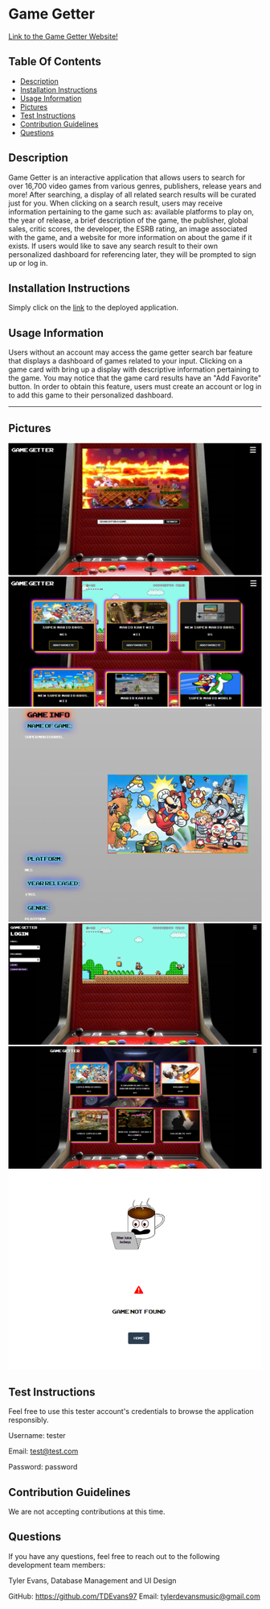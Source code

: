 # Game Getter
  [Link to the Game Getter Website!](https://game-getter-project-2.herokuapp.com/)
  ## Table Of Contents
  + [Description](#description)
  + [Installation Instructions](#installation-instructions)
  + [Usage Information](#usage-information)
  + [Pictures](#pictures)
  + [Test Instructions](#test-instructions)
  + [Contribution Guidelines](#contribution-guidelines)
  + [Questions](#questions)
  ## Description
  Game Getter is an interactive application that allows users to search for over 16,700 video games from various genres, publishers, release years and more! After searching, a display of all related search results will be curated just for you. When clicking on a search result, users may receive information pertaining to the game such as: available platforms to play on, the year of release, a brief description of the game, the publisher, global sales, critic scores, the developer, the ESRB rating, an image associated with the game, and a website for more information on about the game if it exists. If users would like to save any search result to their own personalized dashboard for referencing later, they will be prompted to sign up or log in.

  ## Installation Instructions
  Simply click on the [link](https://game-getter-project-2.herokuapp.com/) to the deployed application.
  
  ## Usage Information
  Users without an account may access the game getter search bar feature that displays a dashboard of games related to your input. Clicking on a game card with bring up a display with descriptive information pertaining to the game. You may notice that the game card results have an "Add Favorite" button. In order to obtain this feature, users must create an account or log in to add this game to their personalized dashboard. 

  ---

  ## Pictures
  ![HomePage Screenshot](./public/assets/images/homepage-screenshot.png)
  ![Search Result Screenshot](./public/assets/images/search-result-screenshot.png)
  ![Game Description Screenshot](./public/assets/images/game-description-screenshot.png)
  ![Login Screenshot](./public/assets/images/login-screenshot.png)
  ![My Dashboard Screenshot](./public/assets/images/my-dashboard-screenshot.png)
  ![Game Not Found Screenshot](./public/assets/images/game-not-found-screenshot.png)
  ## Test Instructions
  Feel free to use this tester account's credentials to browse the application responsibly. 

  Username: tester

  Email: test@test.com

  Password: password
  ## Contribution Guidelines
  We are not accepting contributions at this time. 
  
  ## Questions
  If you have any questions, feel free to reach out to the following development team members:

  Tyler Evans, Database Management and UI Design

  GitHub: https://github.com/TDEvans97   Email: tylerdevansmusic@gmail.com

